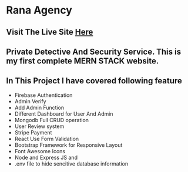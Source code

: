 # Rana Agency

## Visit The Live Site [Here](https://rana-agency.web.app/)

## Private Detective And Security Service. This is my first complete MERN STACK website.

## In This Project I have covered following feature

- Firebase Authentication
- Admin Verify
- Add Admin Function
- Different Dashboard for User And Admin
- Mongodb Full CRUD operation
- User Review system
- Stripe Payment
- React Use Form Validation
- Bootstrap Framework for Responsive Layout
- Font Awesome Icons
- Node and Express JS
  and
- .env file to hide sencitive database information
